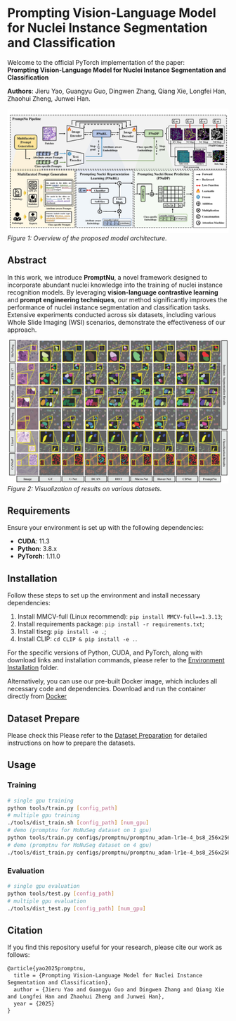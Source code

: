 # **Prompting Vision-Language Model for Nuclei Instance Segmentation and Classification**

Welcome to the official PyTorch implementation of the paper:  
**Prompting Vision-Language Model for Nuclei Instance Segmentation and Classification**

**Authors**: Jieru Yao, Guangyu Guo, Dingwen Zhang, Qiang Xie, Longfei Han, Zhaohui Zheng, Junwei Han.

![Model Framework](https://github.com/NucleiDet/PromptNu/blob/master/img/framework.jpg?raw=true)  
*Figure 1: Overview of the proposed model architecture.*

## **Abstract**
In this work, we introduce **PromptNu**, a novel framework designed to incorporate abundant nuclei knowledge into the training of nuclei instance recognition models. By leveraging **vision-language contrastive learning** and **prompt engineering techniques**, our method significantly improves the performance of nuclei instance segmentation and classification tasks. Extensive experiments conducted across six datasets, including various Whole Slide Imaging (WSI) scenarios, demonstrate the effectiveness of our approach.

![Results Visualization](https://github.com/NucleiDet/PromptNu/blob/master/img/visualization.jpg?raw=true)  
*Figure 2: Visualization of results on various datasets.*

## **Requirements**
Ensure your environment is set up with the following dependencies:

- **CUDA**: 11.3
- **Python**: 3.8.x
- **PyTorch**: 1.11.0

## Installation
Follow these steps to set up the environment and install necessary dependencies:

1. Install MMCV-full (Linux recommend): `pip install MMCV-full==1.3.13`;
2. Install requirements package: `pip install -r requirements.txt`;
3. Install tiseg: `pip install -e .`;
4. Install CLIP: `cd CLIP & pip install -e .`.

For the specific versions of Python, CUDA, and PyTorch, along with download links and installation commands, please refer to the [Environment Installation](https://github.com/NucleiDet/PromptNu/blob/master/docs/environment_installation.md) folder.

Alternatively, you can use our pre-built Docker image, which includes all necessary code and dependencies. Download and run the container directly from [Docker](https://pan.baidu.com/s/1kqd2HzmfW8wRnOEQYoqnIA?pwd=erx2)

## Dataset Prepare 
Please check this 
Please refer to the [Dataset Preparation](./docs/data_prepare.md) for detailed instructions on how to prepare the datasets.

## Usage
### Training 
```bash
# single gpu training
python tools/train.py [config_path]
# multiple gpu training
./tools/dist_train.sh [config_path] [num_gpu]
# demo (promptnu for MoNuSeg dataset on 1 gpu)
python tools/train.py configs/promptnu/promptnu_adam-lr1e-4_bs8_256x256_300e_monuseg.py
# demo (promptnu for MoNuSeg dataset on 4 gpu)
./tools/dist_train.py configs/promptnu/promptnu_adam-lr1e-4_bs8_256x256_300e_monuseg.py 4
```

### Evaluation
```bash
# single gpu evaluation
python tools/test.py [config_path]
# multiple gpu evaluation
./tools/dist_test.py [config_path] [num_gpu]
```

## Citation
If you find this repository useful for your research, please cite our work as follows:

```
@article{yao2025promptnu,
  title = {Prompting Vision-Language Model for Nuclei Instance Segmentation and Classification},
  author = {Jieru Yao and Guangyu Guo and Dingwen Zhang and Qiang Xie and Longfei Han and Zhaohui Zheng and Junwei Han},
  year = {2025}
}
```
